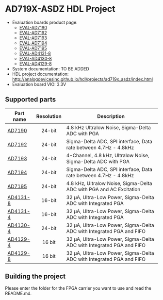 # AD719X-ASDZ HDL Project

- Evaluation boards product page:
  - [EVAL-AD7190](https://www.analog.com/eval-ad7190asdz)
  - [EVAL-AD7192](https://www.analog.com/eval-ad7192asdz)
  - [EVAL-AD7193](https://www.analog.com/eval-ad7193asdz)
  - [EVAL-AD7194](https://www.analog.com/eval-ad7194asdz)
  - [EVAL-AD7195](https://www.analog.com/eval-ad7195asdz)
  - [EVAL-AD4131-8](https://www.analog.com/eval-ad4131-8)
  - [EVAL-AD4130-8](https://www.analog.com/eval-ad4130-8)
  - [EVAL-AD4129-8](https://www.analog.com/eval-ad4129-8)
- System documentation: TO BE ADDED
- HDL project documentation: http://analogdevicesinc.github.io/hdl/projects/ad719x_asdz/index.html
- Evaluation board VIO: 3.3V

## Supported parts

| Part name                                   | Resolution | Description                                      |
|---------------------------------------------|:----------:|--------------------------------------------------|
| [AD7190](https://www.analog.com/ad7190)     | 24-bit     | 4.8 kHz Ultralow Noise, Sigma-Delta ADC with PGA |
| [AD7192](https://www.analog.com/ad7192)     | 24-bit     | Sigma-Delta ADC, SPI interface, Data rate between 4.7Hz - 4.8kHz |
| [AD7193](https://www.analog.com/ad7193)     | 24-bit     | 4-Channel, 4.8 kHz, Ultralow Noise, Sigma-Delta ADC with PGA |
| [AD7194](https://www.analog.com/ad7194)     | 24-bit     | Sigma-Delta ADC, SPI interface, Data rate between 4.7Hz - 4.8kHz |
| [AD7195](https://www.analog.com/ad7195)     | 24-bit     | 4.8 kHz, Ultralow Noise, Sigma-Delta ADC with PGA and AC Excitation |
| [AD4131-8](https://www.analog.com/ad4131-8) | 16-bit     | 32 μA, Ultra-Low Power, Sigma-Delta ADC with Integrated PGA |
| [AD4131-4](https://www.analog.com/ad4131-4) | 16-bit     | 32 μA, Ultra-Low Power, Sigma-Delta ADC with Integrated PGA |
| [AD4130-4](https://www.analog.com/ad4130-4) | 24-bit     | 32 μA, Ultra-Low Power, Sigma-Delta ADC with Integrated PGA and FIFO|
| [AD4129-4](https://www.analog.com/ad4129-4) | 16 bit     | 32 μA, Ultra-Low Power, Sigma-Delta ADC with Integrated PGA and FIFO|
| [AD4129-8](https://www.analog.com/ad4129-8) | 16 bit     | 32 μA, Ultra-Low Power, Sigma-Delta ADC with Integrated PGA and FIFO|

## Building the project

Please enter the folder for the FPGA carrier you want to use and read the README.md.
